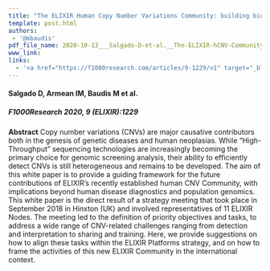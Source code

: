 ```yaml
---
title: "The ELIXIR Human Copy Number Variations Community: building bioinformatics infrastructure for research"
template: post.html 
authors:
 - '@mbaudis'
pdf_file_name: 2020-10-13___Salgado-D-et-al.__The-ELIXIR-hCNV-Community__F1000-Research.pdf
www_link:
links:
  - '<a href="https://f1000research.com/articles/9-1229/v1" target="_blank">[article @ F1000 Research]</a>'
---
```


#### Salgado D, Armean IM, Baudis M et al.

##### F1000Research 2020, 9 (ELIXIR):1229

**Abstract** Copy number variations (CNVs) are major causative contributors both in the genesis of genetic diseases and human neoplasias. While “High-Throughput” sequencing technologies are increasingly becoming the primary choice for genomic screening analysis, their ability to efficiently detect CNVs is still heterogeneous and remains to be developed. The aim of this white paper is to provide a guiding framework for the future contributions of ELIXIR’s recently established human CNV Community, with implications beyond human disease diagnostics and population genomics.<!--more--> This white paper is the direct result of a strategy meeting that took place in September 2018 in Hinxton (UK) and involved representatives of 11 ELIXIR Nodes. The meeting led to the definition of priority objectives and tasks, to address a wide range of CNV-related challenges ranging from detection and interpretation to sharing and training. Here, we provide suggestions on how to align these tasks within the ELIXIR Platforms strategy, and on how to frame the activities of this new ELIXIR Community in the international context.
